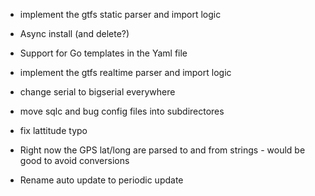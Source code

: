 - implement the gtfs static parser and import logic
- Async install (and delete?)
- Support for Go templates in the Yaml file
- implement the gtfs realtime parser and import logic
- change serial to bigserial everywhere

- move sqlc and bug config files into subdirectores
- fix lattitude typo
- Right now the GPS lat/long are parsed to and from strings - would be good to avoid conversions
- Rename auto update to periodic update

